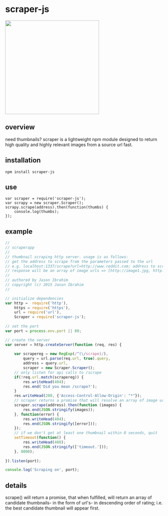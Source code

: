 # scraper-js

<img src="https://raw.githubusercontent.com/jasonaibrahim/scraper/master/raw/510.jpg" width="300">

overview
-----------
need thumbnails? scraper is a lightweight npm module designed to return high quality and highly relevant images from a source url fast. 

installation
------------  
	npm install scraper-js

use
------------
	var scraper = require('scraper-js');
	var scrapy = new scraper.Scraper();
	scrapy.scrape(address).then(function(thumbs) {
		console.log(thumbs);
	});

example
------------
```javascript
//
// scraperapp
// 
// thumbnail scraping http server. usage is as follows:
// get the address to scrape from the parameters passed to the url
// e.g. localhost:1337/scrape?url=http://www.reddit.com; address to scrape => http://www.reddit.com
// response will be an array of image urls => [http://image1.jpg, http://image2.jpg, ...]
//
// authored by Jason Ibrahim
// copyright (c) 2015 Jason Ibrahim
// 

// initialize dependencies
var http =	require('http'),
    https =	require('https'),
    url = require('url'),
    Scraper = require('scraper-js');
    
// set the port
var port = process.env.port || 80;

// create the server
var server = http.createServer(function (req, res) {
    
	var scrapereg = new RegExp(/^(\/scrape)/),
        query = url.parse(req.url, true).query,
        address = query.url,
        scraper = new Scraper.Scraper();
	// only listen for api calls to /scrape
	if(!req.url.match(scrapereg)) {
		res.writeHead(404);
		res.end('Did you mean /scrape?');
	}
	res.writeHead(200, {'Access-Control-Allow-Origin': "*"});
    // scraper returns a promise that will resolve an array of image urls
	scraper.scrape(address).then(function (images) {
		res.end(JSON.stringify(images));
	}, function(error) {
		res.writeHead(404);
		res.end(JSON.stringify([error]));
	});
	// if we don't get at least one thumbnail within 8 seconds, quit
	setTimeout(function() {
        res.writeHead(408);
		res.end(JSON.stringify(['timeout.']));
	}, 8000);
    
}).listen(port);

console.log('Scraping on', port);
```

details
------------
scrape() will return a promise, that when fulfilled, will return an array of candidate thumbnails- in the form of url's- in descending order of rating; i.e. the best candidate thumbnail will appear first. 
